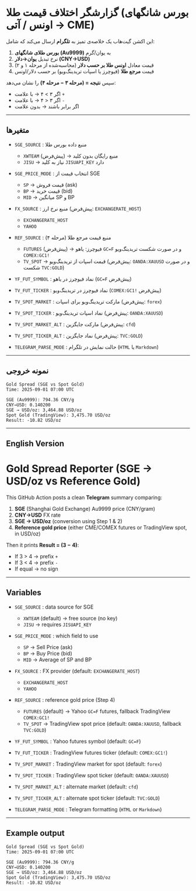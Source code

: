 # گزارشگر اختلاف قیمت طلا (بورس شانگهای → اونس / آتی CME)

این اکشن گیت‌هاب یک خلاصه‌ی تمیز به **تلگرام** ارسال می‌کند که شامل:

1) **بورس طلای شانگهای (Au9999)** به یوان/گرم  
2) نرخ تبدیل **یوان→دلار (CNY→USD)**  
3) قیمت معادل **اونس طلا بر حسب دلار** (محاسبه‌شده از مرحله ۱ و ۲)  
4) قیمت **مرجع طلا** (فیوچرز یا اسپات تریدینگ‌ویو) بر حسب دلار/اونس  

سپس **نتیجه = (مرحله ۳ − مرحله ۴)** را نشان می‌دهد:  
- اگر ۳ > ۴ → با علامت `+`  
- اگر ۳ < ۴ → با علامت `-`  
- اگر برابر باشند → بدون علامت

---

## متغیرها

- `SGE_SOURCE` : منبع داده بورس طلا  
  - `XWTEAM` (پیش‌فرض) → منبع رایگان بدون کلید  
  - `JISU` → نیاز به کلید `JISUAPI_KEY` دارد  

- `SGE_PRICE_MODE` : انتخاب قیمت از SGE  
  - `SP` → قیمت فروش (ask)  
  - `BP` → قیمت خرید (bid)  
  - `MID` → میانگین SP و BP  

- `FX_SOURCE` : منبع نرخ ارز (پیش‌فرض: `EXCHANGERATE_HOST`)  
  - `EXCHANGERATE_HOST`  
  - `YAHOO`  

- `REF_SOURCE` : منبع قیمت مرجع طلا (مرحله ۴)  
  - `FUTURES` (پیش‌فرض) → فیوچرز: یاهو `GC=F` و در صورت شکست تریدینگ‌ویو `COMEX:GC1!`  
  - `TV_SPOT` → قیمت اسپات از تریدینگ‌ویو (پیش‌فرض: `OANDA:XAUUSD` و در صورت شکست `TVC:GOLD`)  

- `YF_FUT_SYMBOL` : نماد فیوچرز در یاهو (`GC=F` پیش‌فرض)  
- `TV_FUT_TICKER` : نماد فیوچرز در تریدینگ‌ویو (`COMEX:GC1!` پیش‌فرض)  
- `TV_SPOT_MARKET` : مارکت تریدینگ‌ویو برای اسپات (پیش‌فرض: `forex`)  
- `TV_SPOT_TICKER` : نماد اسپات تریدینگ‌ویو (پیش‌فرض: `OANDA:XAUUSD`)  
- `TV_SPOT_MARKET_ALT` : مارکت جایگزین (پیش‌فرض: `cfd`)  
- `TV_SPOT_TICKER_ALT` : نماد جایگزین (پیش‌فرض: `TVC:GOLD`)  

- `TELEGRAM_PARSE_MODE` : حالت نمایش در تلگرام (`HTML` یا `Markdown`)  

---

## نمونه خروجی

```
Gold Spread (SGE vs Spot Gold)
Time: 2025-09-01 07:00 UTC

SGE (Au9999): 794.36 CNY/g
CNY→USD: 0.140200
SGE → USD/oz: 3,464.88 USD/oz
Spot Gold (TradingView): 3,475.70 USD/oz
Result: -10.82 USD/oz
```

---

## English Version

# Gold Spread Reporter (SGE → USD/oz vs Reference Gold)

This GitHub Action posts a clean **Telegram** summary comparing:

1) **SGE** (Shanghai Gold Exchange) Au9999 price (CNY/gram)  
2) **CNY→USD** FX rate  
3) **SGE → USD/oz** (conversion using Step 1 & 2)  
4) **Reference gold price** (either CME/COMEX futures or TradingView spot, in USD/oz)  

Then it prints **Result = (3 − 4)**:  
- If 3 > 4 → prefix `+`  
- If 3 < 4 → prefix `-`  
- If equal → no sign

---

## Variables

- `SGE_SOURCE` : data source for SGE  
  - `XWTEAM` (default) → free source (no key)  
  - `JISU` → requires `JISUAPI_KEY`  

- `SGE_PRICE_MODE` : which field to use  
  - `SP` → Sell Price (ask)  
  - `BP` → Buy Price (bid)  
  - `MID` → Average of SP and BP  

- `FX_SOURCE` : FX provider (default: `EXCHANGERATE_HOST`)  
  - `EXCHANGERATE_HOST`  
  - `YAHOO`  

- `REF_SOURCE` : reference gold price (Step 4)  
  - `FUTURES` (default) → Yahoo `GC=F` futures, fallback TradingView `COMEX:GC1!`  
  - `TV_SPOT` → TradingView spot price (default: `OANDA:XAUUSD`, fallback `TVC:GOLD`)  

- `YF_FUT_SYMBOL` : Yahoo futures symbol (default: `GC=F`)  
- `TV_FUT_TICKER` : TradingView futures ticker (default: `COMEX:GC1!`)  
- `TV_SPOT_MARKET` : TradingView market for spot (default: `forex`)  
- `TV_SPOT_TICKER` : TradingView spot ticker (default: `OANDA:XAUUSD`)  
- `TV_SPOT_MARKET_ALT` : alternate market (default: `cfd`)  
- `TV_SPOT_TICKER_ALT` : alternate spot ticker (default: `TVC:GOLD`)  

- `TELEGRAM_PARSE_MODE` : Telegram formatting (`HTML` or `Markdown`)  

---

## Example output

```
Gold Spread (SGE vs Spot Gold)
Time: 2025-09-01 07:00 UTC

SGE (Au9999): 794.36 CNY/g
CNY→USD: 0.140200
SGE → USD/oz: 3,464.88 USD/oz
Spot Gold (TradingView): 3,475.70 USD/oz
Result: -10.82 USD/oz
```

